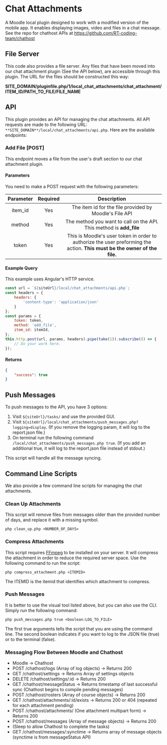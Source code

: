 # Chat Attachments

A Moodle local plugin designed to work with a modified version of the mobile app.  It enables displaying images, video and files in a chat message.  See the repo for chathost APIs at https://github.com/RT-coding-team/chathost

## File Server

This code also provides a file server.  Any files that have been moved into our chat attachment plugin (See the API below), are accessible through this plugin. The URL for the files should be constructed this way:

**SITE_DOMAIN/pluginfile.php/1/local_chat_attachments/chat_attachment/ITEM_ID/PATH_TO_FILE/FILE_NAME**

## API

This plugin provides an API for managing the chat attachments.  All API requests are made to the following URL: `**SITE_DOMAIN**/local/chat_attachments/api.php`.  Here are the available endpoints:

### Add File [POST]

This endpoint moves a file from the user's draft section to our chat attachment plugin.

#### Parameters

You need to make a POST request with the following parameters:

| Parameter | Required | Description |
| :-------: | :------: | :---------: |
| item_id | Yes | The item id for the file provided by Moodle's File API |
| method | Yes | The method you want to call on the API. This method is **add_file** |
| token | Yes | This is Moodle's user token in order to authorize the user preforming the action.  **This must be the owner of the file.** |

#### Example Query

This example uses Angular's HTTP service.

```javascript
const url = `${siteUrl}/local/chat_attachments/api.php`;
const headers = {
    headers: {
        'content-type': 'application/json'
    }
};
const params = {
    token: token,
    method: 'add_file',
    item_id: itemId,
};
this.http.post(url, params, headers).pipe(take(1)).subscribe(() => {
    // Do your work here.
});
```

#### Returns

```json
{
    "success": true
}
```

## Push Messages

To push messages to the API, you have 3 options:

1. Visit `${siteUrl}/tasks/` and use the provided GUI.
2. Visit `${siteUrl}/local/chat_attachments/push_messages.php?logging=display`. (If you remove the logging param, it will log to the report.json file.)
3. On terminal run the following command `/local/chat_attachments/push_messages.php true`. (If you add an additional true, it will log to the report.json file instead of stdout.)

This script will handle all the message syncing.

## Command Line Scripts

We also provide a few command line scripts for managing the chat attachments.

### Clean Up Attachments

This script will remove files from messages older than the provided number of days, and replace it with a missing symbol.

```
php clean_up.php <NUMBER_OF_DAYS>
```

### Compress Attachments

This script requires [FFmpeg](https://www.ffmpeg.org/) to be installed on your server.  It will compress the attachment in order to reduce the required server space. Use the following command to run the script:

```
php compress_attachment.php <ITEMID>
```

The ITEMID is the itemid that identifies which attachment to compress.

### Push Messages

It is better to use the visual tool listed above, but you can also use the CLI.  Simply run the following command:

```
php push_messages.php true <boolean:LOG_TO_FILE>
```

The first true arguments tells the script that you are using the command line.  The second boolean indicates if you want to log to the JSON file (true) or to the terminal (false).

### Messaging Flow Between Moodle and Chathost
* Moodle -> Chathost
* POST /chathost/logs (Array of log objects) -> Returns 200
* GET /chathost/settings -> Returns Array of settings objects
* DELETE /chathost/settings/:id -> Returns 200
* GET /chathost/messageStatus -> Returns timestamp of last successful sync (Chathost begins to compile pending messages)
* POST /chathost/rosters (Array of course objects) -> Returns 200
* GET /chathost/attachments/:id/exists -> Returns 200 or 404 (repeated for each attachment pending)
* POST /chathost/attachments/ (One attachment multipart form) -> Returns 200
* POST /chathost/messages (Array of message objects) -> Returns 200
* (Sleep to allow Chathost to complete the tasks)
* GET /chathost/messages/:synctime -> Returns array of message objects (synctime is from messageStatus API)
